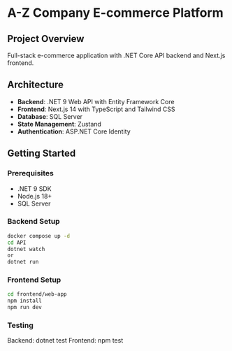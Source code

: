 # A-Z Company E-commerce Platform

## Project Overview
Full-stack e-commerce application with .NET Core API backend and Next.js frontend.

## Architecture
- **Backend**: .NET 9 Web API with Entity Framework Core
- **Frontend**: Next.js 14 with TypeScript and Tailwind CSS
- **Database**: SQL Server
- **State Management**: Zustand
- **Authentication**: ASP.NET Core Identity

## Getting Started

### Prerequisites
- .NET 9 SDK
- Node.js 18+
- SQL Server

### Backend Setup
```bash
docker compose up -d
cd API
dotnet watch
or
dotnet run
```
### Frontend Setup
```bash
cd frontend/web-app
npm install
npm run dev
```
### Testing
Backend: dotnet test
Frontend: npm test